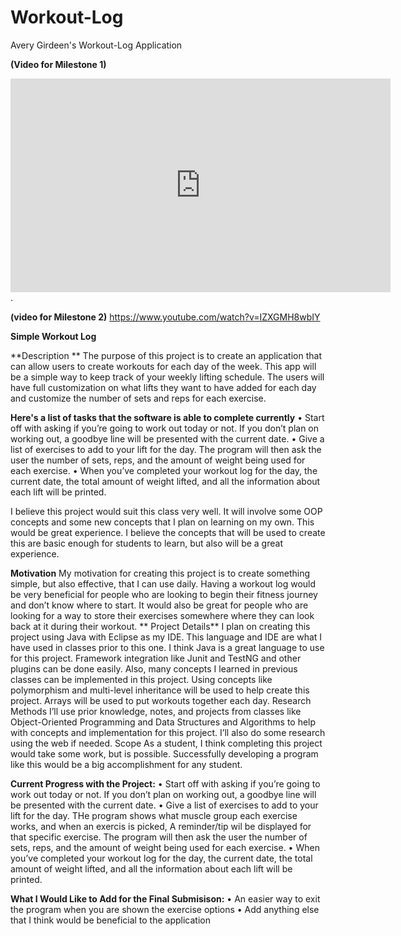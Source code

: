 # Workout-Log
Avery Girdeen's Workout-Log Application 

**(Video for Milestone 1)**
<iframe id="kaltura_player" src="https://cdnapisec.kaltura.com/p/2370711/sp/237071100/embedIframeJs/uiconf_id/42909941/partner_id/2370711?iframeembed=true&playerId=kaltura_player&entry_id=1_sfjt78wj&flashvars[streamerType]=auto&amp;flashvars[localizationCode]=en&amp;flashvars[leadWithHTML5]=true&amp;flashvars[sideBarContainer.plugin]=true&amp;flashvars[sideBarContainer.position]=left&amp;flashvars[sideBarContainer.clickToClose]=true&amp;flashvars[chapters.plugin]=true&amp;flashvars[chapters.layout]=vertical&amp;flashvars[chapters.thumbnailRotator]=false&amp;flashvars[streamSelector.plugin]=true&amp;flashvars[EmbedPlayer.SpinnerTarget]=videoHolder&amp;flashvars[dualScreen.plugin]=true&amp;flashvars[Kaltura.addCrossoriginToIframe]=true&amp;&wid=1_g6e8707g" width="608" height="342" allowfullscreen webkitallowfullscreen mozAllowFullScreen allow="autoplay *; fullscreen *; encrypted-media *" sandbox="allow-forms allow-same-origin allow-scripts allow-top-navigation allow-pointer-lock allow-popups allow-modals allow-orientation-lock allow-popups-to-escape-sandbox allow-presentation allow-top-navigation-by-user-activation" frameborder="0" title="Kaltura Player"></iframe>. 


**(video for Milestone 2)**
https://www.youtube.com/watch?v=IZXGMH8wbIY


**Simple Workout Log**

**Description **
The purpose of this project is to create an application that can allow users to create workouts for each day of the week. This app will be a simple way to keep track of your weekly lifting schedule. The users will have full customization on what lifts they want to have added for each day and customize the number of sets and reps for each exercise. 

**Here's a list of tasks that the software is able to complete currently**
•	Start off with asking if you’re going to work out today or not. If you don’t plan on working out, a goodbye line will be presented with the current date. 
•	Give a list of exercises to add to your lift for the day. The program will then ask the user the number of sets, reps, and the amount of weight being used for each exercise. 
•	When you’ve completed your workout log for the day, the current date, the total amount of weight lifted, and all the information about each lift will be printed.

I believe this project would suit this class very well. It will involve some OOP concepts and some new concepts that I plan on learning on my own. This would be great experience.
I believe the concepts that will be used to create this are basic enough for students to learn, but also will be a great experience.

**Motivation**
My motivation for creating this project is to create something simple, but also effective, that I can use daily. Having a workout log would be very beneficial for people who are looking to begin their fitness journey and don’t know where to start. It would also be great for people who are looking for a way to store their exercises somewhere where they can look back at it during their workout. 
**
Project Details**
I plan on creating this project using Java with Eclipse as my IDE. This language and IDE are what I have used in classes prior to this one. I think Java is a great language to use for this project. Framework integration like Junit and TestNG and other plugins can be done easily. Also, many concepts I learned in previous classes can be implemented in this project. Using concepts like polymorphism and multi-level inheritance will be used to help create this project. Arrays will be used to put workouts together each day. 
Research Methods
I’ll use prior knowledge, notes, and projects from classes like Object-Oriented Programming and Data Structures and Algorithms to help with concepts and implementation for this project. I’ll also do some research using the web if needed. 
Scope
As a student, I think completing this project would take some work, but is possible. Successfully developing a program like this would be a big
accomplishment for any student.



**Current Progress with the Project:**
•	Start off with asking if you’re going to work out today or not. If you don’t plan on working out, a goodbye line will be presented with the current date. 
•	Give a list of exercises to add to your lift for the day. THe program shows what muscle group each exercise works, and when an exercis is picked, A reminder/tip wil be displayed for that specific exercise. The program will then ask the user the number of sets, reps, and the amount of weight being used for each exercise. 
•	When you’ve completed your workout log for the day, the current date, the total amount of weight lifted, and all the information about each lift will be printed.

**What I Would Like to Add for the Final Submisison:**
•	An easier way to exit the program when you are shown the exercise options
•	Add anything else that I think would be beneficial to the application

